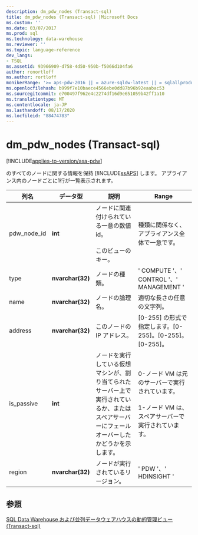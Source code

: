```yaml
---
description: dm_pdw_nodes (Transact-sql)
title: dm_pdw_nodes (Transact-sql) |Microsoft Docs
ms.custom: ''
ms.date: 03/07/2017
ms.prod: sql
ms.technology: data-warehouse
ms.reviewer: ''
ms.topic: language-reference
dev_langs:
- TSQL
ms.assetid: 93966909-d758-4d50-950b-f5066d104fa6
author: ronortloff
ms.author: rortloff
monikerRange: '>= aps-pdw-2016 || = azure-sqldw-latest || = sqlallproducts-allversions'
ms.openlocfilehash: b999f7e10baece4566ebe0dd87b96b92eaabac53
ms.sourcegitcommit: e700497f962e4c2274df16d9e651059b42ff1a10
ms.translationtype: MT
ms.contentlocale: ja-JP
ms.lasthandoff: 08/17/2020
ms.locfileid: "88474783"
---
```

# <a name="sysdm_pdw_nodes-transact-sql"></a>dm_pdw_nodes (Transact-sql)
[!INCLUDE[applies-to-version/asa-pdw](../../includes/applies-to-version/asa-pdw.md)]

  のすべてのノードに関する情報を保持 [!INCLUDE[ssAPS](../../includes/ssaps-md.md)] します。 アプライアンス内のノードごとに1行が一覧表示されます。  
  
|列名|データ型|説明|Range|  
|-----------------|---------------|-----------------|-----------|  
|pdw_node_id|**int**|ノードに関連付けられている一意の数値 id。<br /><br /> このビューのキー。|種類に関係なく、アプライアンス全体で一意です。|  
|type|**nvarchar(32)**|ノードの種類。|' COMPUTE '、' CONTROL '、' MANAGEMENT '|  
|name|**nvarchar(32)**|ノードの論理名。|適切な長さの任意の文字列。|  
|address|**nvarchar(32)**|このノードの IP アドレス。|[0-255] の形式で指定します。[0-255]。[0-255]。[0-255]。|  
|is_passive|**int**|ノードを実行している仮想マシンが、割り当てられたサーバー上で実行されているか、またはスペアサーバーにフェールオーバーしたかどうかを示します。|0-ノード VM は元のサーバーで実行されています。<br /><br /> 1-ノード VM は、スペアサーバーで実行されています。|  
|region|**nvarchar(32)**|ノードが実行されているリージョン。|' PDW '、' HDINSIGHT '|  
  
## <a name="see-also"></a>参照  
 [SQL Data Warehouse および並列データウェアハウスの動的管理ビュー &#40;Transact-sql&#41;](../../relational-databases/system-dynamic-management-views/sql-and-parallel-data-warehouse-dynamic-management-views.md)  
  
  

